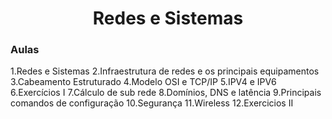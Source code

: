 <h1 align="center">Redes e Sistemas</h1>

### Aulas

1.Redes e Sistemas
2.Infraestrutura de redes e os principais equipamentos
3.Cabeamento Estruturado
4.Modelo OSI e TCP/IP
5.IPV4 e IPV6
6.Exercícios I
7.Cálculo de sub rede
8.Domínios, DNS e latência
9.Principais comandos de configuração
10.Segurança
11.Wireless
12.Exercicios II